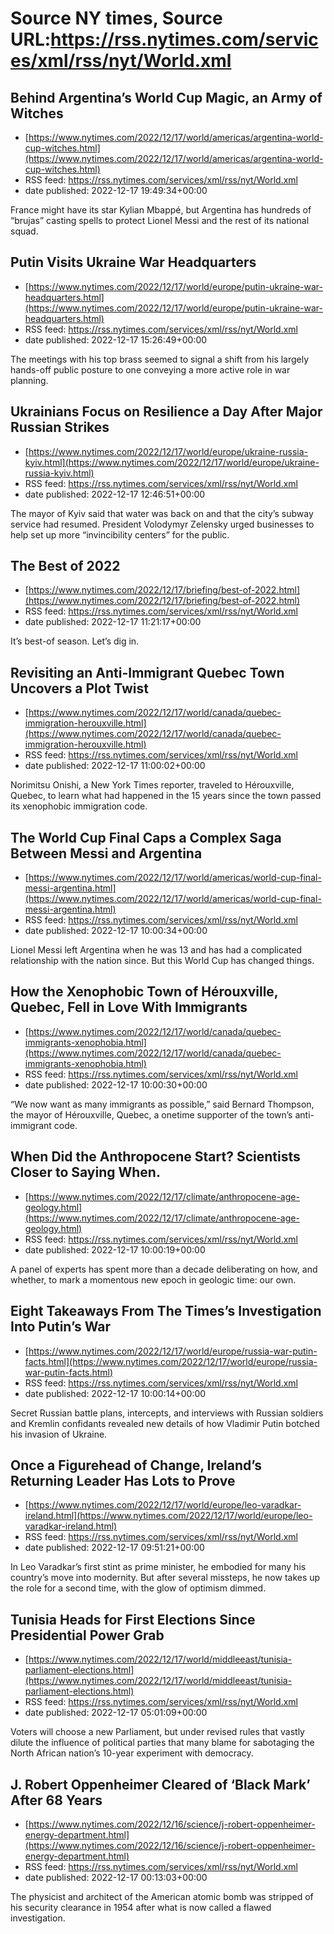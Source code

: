 # Source NY times, Source URL:https://rss.nytimes.com/services/xml/rss/nyt/World.xml

## Behind Argentina’s World Cup Magic, an Army of Witches
 - [https://www.nytimes.com/2022/12/17/world/americas/argentina-world-cup-witches.html](https://www.nytimes.com/2022/12/17/world/americas/argentina-world-cup-witches.html)
 - RSS feed: https://rss.nytimes.com/services/xml/rss/nyt/World.xml
 - date published: 2022-12-17 19:49:34+00:00

France might have its star Kylian Mbappé, but Argentina has hundreds of “brujas” casting spells to protect Lionel Messi and the rest of its national squad.

## Putin Visits Ukraine War Headquarters
 - [https://www.nytimes.com/2022/12/17/world/europe/putin-ukraine-war-headquarters.html](https://www.nytimes.com/2022/12/17/world/europe/putin-ukraine-war-headquarters.html)
 - RSS feed: https://rss.nytimes.com/services/xml/rss/nyt/World.xml
 - date published: 2022-12-17 15:26:49+00:00

The meetings with his top brass seemed to signal a shift from his largely hands-off public posture to one conveying a more active role in war planning.

## Ukrainians Focus on Resilience a Day After Major Russian Strikes
 - [https://www.nytimes.com/2022/12/17/world/europe/ukraine-russia-kyiv.html](https://www.nytimes.com/2022/12/17/world/europe/ukraine-russia-kyiv.html)
 - RSS feed: https://rss.nytimes.com/services/xml/rss/nyt/World.xml
 - date published: 2022-12-17 12:46:51+00:00

The mayor of Kyiv said that water was back on and that the city’s subway service had resumed. President Volodymyr Zelensky urged businesses to help set up more “invincibility centers” for the public.

## The Best of 2022
 - [https://www.nytimes.com/2022/12/17/briefing/best-of-2022.html](https://www.nytimes.com/2022/12/17/briefing/best-of-2022.html)
 - RSS feed: https://rss.nytimes.com/services/xml/rss/nyt/World.xml
 - date published: 2022-12-17 11:21:17+00:00

It’s best-of season. Let’s dig in.

## Revisiting an Anti-Immigrant Quebec Town Uncovers a Plot Twist
 - [https://www.nytimes.com/2022/12/17/world/canada/quebec-immigration-herouxville.html](https://www.nytimes.com/2022/12/17/world/canada/quebec-immigration-herouxville.html)
 - RSS feed: https://rss.nytimes.com/services/xml/rss/nyt/World.xml
 - date published: 2022-12-17 11:00:02+00:00

Norimitsu Onishi, a New York Times reporter, traveled to Hérouxville, Quebec, to learn what had happened in the 15 years since the town passed its xenophobic immigration code.

## The World Cup Final Caps a Complex Saga Between Messi and Argentina
 - [https://www.nytimes.com/2022/12/17/world/americas/world-cup-final-messi-argentina.html](https://www.nytimes.com/2022/12/17/world/americas/world-cup-final-messi-argentina.html)
 - RSS feed: https://rss.nytimes.com/services/xml/rss/nyt/World.xml
 - date published: 2022-12-17 10:00:34+00:00

Lionel Messi left Argentina when he was 13 and has had a complicated relationship with the nation since. But this World Cup has changed things.

## How the Xenophobic Town of Hérouxville, Quebec, Fell in Love With Immigrants
 - [https://www.nytimes.com/2022/12/17/world/canada/quebec-immigrants-xenophobia.html](https://www.nytimes.com/2022/12/17/world/canada/quebec-immigrants-xenophobia.html)
 - RSS feed: https://rss.nytimes.com/services/xml/rss/nyt/World.xml
 - date published: 2022-12-17 10:00:30+00:00

“We now want as many immigrants as possible,” said Bernard Thompson, the mayor of Hérouxville, Quebec, a onetime supporter of the town’s anti-immigrant code.

## When Did the Anthropocene Start? Scientists Closer to Saying When.
 - [https://www.nytimes.com/2022/12/17/climate/anthropocene-age-geology.html](https://www.nytimes.com/2022/12/17/climate/anthropocene-age-geology.html)
 - RSS feed: https://rss.nytimes.com/services/xml/rss/nyt/World.xml
 - date published: 2022-12-17 10:00:19+00:00

A panel of experts has spent more than a decade deliberating on how, and whether, to mark a momentous new epoch in geologic time: our own.

## Eight Takeaways From The Times’s Investigation Into Putin’s War
 - [https://www.nytimes.com/2022/12/17/world/europe/russia-war-putin-facts.html](https://www.nytimes.com/2022/12/17/world/europe/russia-war-putin-facts.html)
 - RSS feed: https://rss.nytimes.com/services/xml/rss/nyt/World.xml
 - date published: 2022-12-17 10:00:14+00:00

Secret Russian battle plans, intercepts, and interviews with Russian soldiers and Kremlin confidants revealed new details of how Vladimir Putin botched his invasion of Ukraine.

## Once a Figurehead of Change, Ireland’s Returning Leader Has Lots to Prove
 - [https://www.nytimes.com/2022/12/17/world/europe/leo-varadkar-ireland.html](https://www.nytimes.com/2022/12/17/world/europe/leo-varadkar-ireland.html)
 - RSS feed: https://rss.nytimes.com/services/xml/rss/nyt/World.xml
 - date published: 2022-12-17 09:51:21+00:00

In Leo Varadkar’s first stint as prime minister, he embodied for many his country’s move into modernity. But after several missteps, he now takes up the role for a second time, with the glow of optimism dimmed.

## Tunisia Heads for First Elections Since Presidential Power Grab
 - [https://www.nytimes.com/2022/12/17/world/middleeast/tunisia-parliament-elections.html](https://www.nytimes.com/2022/12/17/world/middleeast/tunisia-parliament-elections.html)
 - RSS feed: https://rss.nytimes.com/services/xml/rss/nyt/World.xml
 - date published: 2022-12-17 05:01:09+00:00

Voters will choose a new Parliament, but under revised rules that vastly dilute the influence of political parties that many blame for sabotaging the North African nation’s 10-year experiment with democracy.

## J. Robert Oppenheimer Cleared of ‘Black Mark’ After 68 Years
 - [https://www.nytimes.com/2022/12/16/science/j-robert-oppenheimer-energy-department.html](https://www.nytimes.com/2022/12/16/science/j-robert-oppenheimer-energy-department.html)
 - RSS feed: https://rss.nytimes.com/services/xml/rss/nyt/World.xml
 - date published: 2022-12-17 00:13:03+00:00

The physicist and architect of the American atomic bomb was stripped of his security clearance in 1954 after what is now called a flawed investigation.

